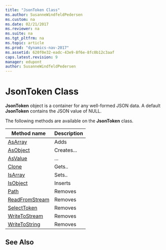 ```yaml
---
title: "JsonToken Class"
ms.author: SusanneWindfeldPedersen
ms.custom: na
ms.date: 02/21/2017
ms.reviewer: na
ms.suite: na
ms.tgt_pltfrm: na
ms.topic: article
ms.prod: "dynamics-nav-2017"
ms.assetid: 620f0e32-eadc-43e9-8f6e-8fc0b12c3aaf
caps.latest.revision: 9
manager: edupont
author: SusanneWindfeldPedersen
---
```


# JsonToken Class

**JsonToken** object is a container for any well-formed JSON data. A default **JsonToken** contains the JSON value of NULL.

The following methods are available on the **JsonToken** class.

|Method name|Description|
|-----------|-----------|
|[AsArray](jsontoken-asarray-method.md)|Adds|
|[AsObject](jsontoken-asobject-method.md)|Creates...|
|[AsValue](jsontoken-asvalue-method.md)|...|
|[Clone](jsontoken-clone-method.md)|Gets..|
|[IsArray](jsontoken-isarray-method.md)|Sets..|
|[IsObject](jsontoken-isobject-method.md)|Inserts|
|[Path](jsontoken-path-method.md)|Removes|
|[ReadFromStream](jsontoken-readfrom-stream-method.md)|Removes|
|[SelectToken](jsontoken-selecttoken-method.md)|Removes|
|[WriteToStream](jsontoken-writeto-stream-method.md)|Removes|
|[WriteToString](jsontoken-writeto-string-method.md)|Removes|

## See Also
